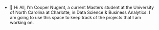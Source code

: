 - 👋 Hi All, I’m Cooper Nugent,  a current Masters student at the University of North Carolina at Charlotte, in Data Science & Business Analytics. I am going to use this space to keep track of the projects that I am working on.


<!---
nugcoop/nugcoop is a ✨ special ✨ repository because its `README.md` (this file) appears on your GitHub profile.
You can click the Preview link to take a look at your changes.
--->
